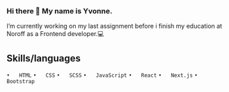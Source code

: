 ### Hi there 👋 My name is Yvonne.

I’m currently working on my last assignment before i finish my education at Noroff as a Frontend developer.💻


## Skills/languages
``
•	HTML
``
``
•	CSS
``
``
•	SCSS
``
``
•	JavaScript
``
``
•	React
``
``
•	Next.js
``
``
•	Bootstrap
``




<!--
**YvoHel/YvoHel** is a ✨ _special_ ✨ repository because its `README.md` (this file) appears on your GitHub profile.

Here are some ideas to get you started:

- 🔭 I’m currently working on ...
- 🌱 I’m currently learning ...
- 👯 I’m looking to collaborate on ...
- 🤔 I’m looking for help with ...
- 💬 Ask me about ...
- 📫 How to reach me: ...
- 😄 Pronouns: ...
- ⚡ Fun fact: ...
-->
